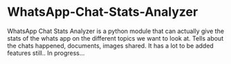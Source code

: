 # WhatsApp-Chat-Stats-Analyzer
WhatsApp Chat Stats Analyzer is a python module that can actually give the stats of the whats app on the different topics we want to look at. Tells about the chats happened, documents, images shared. It has a lot to be added features still..  In progress... 
